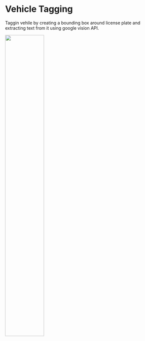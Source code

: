 # Vehicle Tagging
Taggin vehile by creating a bounding box around license plate and extracting text from it using google vision API.

<img src="vehiletagging.gif" width="50%" height="50%" />